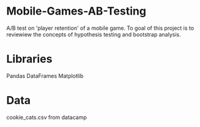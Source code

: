 # Mobile-Games-AB-Testing
A/B test on 'player retention' of a mobile game. 
To goal of this project is to reviewiew the concepts of hypothesis testing and bootstrap analysis.

# Libraries
Pandas DataFrames
Matplotlib

# Data
cookie_cats.csv
from datacamp
